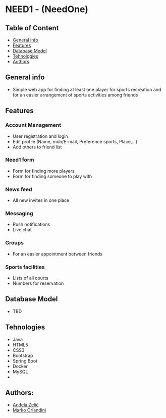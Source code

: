 # NEED1 - (NeedOne)

## Table of Content
- [General info](#general-info)
- [Features](#features)
- [Database Model](#database-model)
- [Tehnologies](#tehnologies)
- [Authors](#authors)
	
## General info
- Simple web app for finding at least one player for sports recreation and for an easier arrangement of sports activities among friends

## Features
### Account Management	
- User registration and login 
- Edit profile (Name, mob/E-mail, Preference sports, Place,...)
- Add others to friend list
### Need1 form
- Form for finding more players 
- Form for finding someone to play with
### News feed
- All new invites in one place
### Messaging
- Push notifications
- Live chat
### Groups
- For an easier appointment between friends
### Sports facilities
- Lists of all courts
- Numbers for reservation

## Database Model
- TBD

## Tehnologies
- Java
- HTML5
- CSS3
- Bootstrap
- Spring Boot
- Docker
- MySQL
- 
	
## Authors:
- [Anđela Zelić](https://github.com/Andelazelic)
- [Marko Orlandini](https://github.com/MarkoOrlandini-oss)
